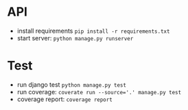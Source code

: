 # API
* install requirements
`pip install -r requirements.txt`
* start server:
`python manage.py runserver`



# Test
* run django test
`python manage.py test`
* run coverage:
`coverate run --source='.' manage.py test`
* coverage report:
`coverage report`